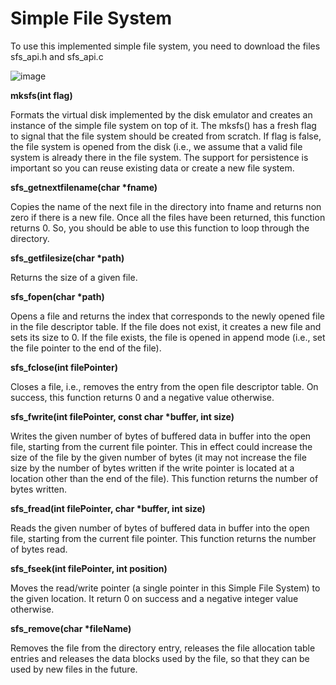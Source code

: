 # Simple File System
To use this implemented simple file system, you need to download the files sfs_api.h and sfs_api.c

![image](https://user-images.githubusercontent.com/68981504/148151800-e85d7842-3c42-4052-b05f-2e3a37471fdf.png)

**mksfs(int flag)**

Formats the virtual disk implemented by the disk emulator and creates an instance of the simple file system on top of it. The mksfs() has a fresh flag to signal that the file system should be created from scratch. If flag is false, the file system is opened from the disk (i.e., we assume that a valid file system is already there in the file system. The support for persistence is important so you can reuse existing data or create a new file system.

**sfs_getnextfilename(char \*fname)**

Copies the name of the next file in the directory into fname and returns non zero if there is a new file. Once all the files have been returned, this function returns 0. So, you should be able to use this function to loop through the directory. 

**sfs_getfilesize(char \*path)**

Returns the size of a given file.

**sfs_fopen(char \*path)**

Opens a file and returns the index that corresponds to the newly opened file in the file descriptor table. If the file does not exist, it creates a new file and sets its size to 0. If the file exists, the file is opened in append mode (i.e., set the file pointer to the end of the file). 

**sfs_fclose(int filePointer)**

Closes a file, i.e., removes the entry from the open file descriptor table. On success, this function returns 0 and a negative value otherwise.

**sfs_fwrite(int filePointer, const char \*buffer, int size)**

Writes the given number of bytes of buffered data in buffer into the open file, starting from the current file pointer. This in effect could increase the size of the file by the given number of bytes (it may not increase the file size by the number of bytes written if the write pointer is located at a location other than the end of the file). This function returns the number of bytes written.

**sfs_fread(int filePointer, char \*buffer, int size)**

Reads the given number of bytes of buffered data in buffer into the open file, starting from the current file pointer. This function returns the number of bytes read.

**sfs_fseek(int filePointer, int position)**

Moves the read/write pointer (a single pointer in this Simple File System) to the given location. It return 0 on success and a negative integer value otherwise.

**sfs_remove(char \*fileName)**

Removes the file from the directory entry, releases the file allocation table entries and releases the data blocks used by the file, so that they can be used by new files in the future.

